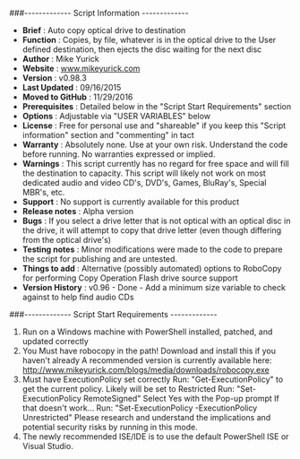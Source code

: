 ###------------- Script Information -------------
* **Brief**			:	Auto copy optical drive to destination
* **Function**		:	Copies, by file, whatever is in the optical drive to the User defined destination, then ejects the disc waiting for the next disc
* **Author**  		:	Mike Yurick
* **Website**			:	www.mikeyurick.com
* **Version**			:	v0.98.3
* **Last Updated**	:	09/16/2015
* **Moved to GitHub**	:	11/29/2016
* **Prerequisites**	:	Detailed below in the "Script Start Requirements" section
* **Options**			:	Adjustable via "USER VARIABLES" below
* **License** 		:	Free for personal use and "shareable" if you keep this "Script information" section and "commenting" in tact
* **Warranty**		:	Absolutely none. Use at your own risk. Understand the code before running. No warranties expressed or implied.
* **Warnings**		:	This script currently has no regard for free space and will fill the destination to capacity. This script will likely not work on most dedicated audio and video CD's, DVD's, Games, BluRay's, Special MBR's, etc.
* **Support**			:	No support is currently available for this product
* **Release notes**	:	Alpha version
* **Bugs**			:	If you select a drive letter that is not optical with an optical disc in the drive, it will attempt to copy that drive letter (even though differing from the optical drive's)
* **Testing notes**	:	Minor modifications were made to the code to prepare the script for publishing and are untested.
* **Things to add**	:	Alternative (possibly automated) options to RoboCopy for performing Copy Operation
					Flash drive source support
* **Version History**	:	v0.96 - Done - Add a minimum size variable to check against to help find audio CDs

###------------- Script Start Requirements -------------
  1. Run on a Windows machine with PowerShell installed, patched, and updated correctly
  2. You Must have robocopy in the path!
  	    Download and install this if you haven't already
		A recommended version is currently available here:
		http://www.mikeyurick.com/blogs/media/downloads/robocopy.exe
  3. Must have ExecutionPolicy set correctly
		Run: "Get-ExecutionPolicy" to get the current policy. Likely will be set to Restricted
		Run: "Set-ExecutionPolicy RemoteSigned"
			Select Yes with the Pop-up prompt
		If that doesn't work...
			Run: "Set-ExecutionPolicy -ExecutionPolicy Unrestricted"
				Please research and understand the implications and potential security risks by running in this mode.
  4. The newly recommended ISE/IDE is to use the default PowerShell ISE or Visual Studio.
